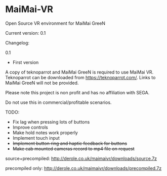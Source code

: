 # MaiMai-VR
Open Source VR environment for MaiMai GreeN

Current version: 0.1

Changelog:

0.1

- First version

A copy of teknoparrot and MaiMai GreeN is required to use MaiMai VR. Teknoparrot can be downloaded from https://teknoparrot.com/. Links to MaiMai GreeN will not be provided.

Please note this project is non profit and has no affiliation with SEGA.

Do not use this in commercial/profitable scenarios.

TODO:
- Fix lag when pressing lots of buttons
- Improve controls
- Make hold notes work properly
- Implement touch input
- ~~Implement button ring and haptic feedback for buttons~~
- ~~Make cab mounted cameras record to mp4 file on request~~

source+precompiled: http://derole.co.uk/maimaivr/downloads/source.7z

precompiled only: http://derole.co.uk/maimaivr/downloads/precompiled.7z
